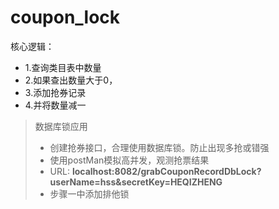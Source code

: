 # coupon_lock
核心逻辑：
* 1.查询类目表中数量
* 2.如果查出数量大于0，
* 3.添加抢券记录
* 4.并将数量减一
>数据库锁应用
> * 创建抢券接口，合理使用数据库锁。防止出现多抢或错强
> * 使用postMan模拟高并发，观测抢票结果
> * URL: **localhost:8082/grabCouponRecordDbLock?userName=hss&secretKey=HEQIZHENG**
> * 步骤一中添加排他锁
